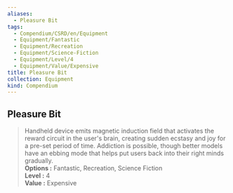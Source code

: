 ```yaml
---
aliases:
  - Pleasure Bit
tags:
  - Compendium/CSRD/en/Equipment
  - Equipment/Fantastic
  - Equipment/Recreation
  - Equipment/Science-Fiction
  - Equipment/Level/4
  - Equipment/Value/Expensive
title: Pleasure Bit
collection: Equipment
kind: Compendium
---
```

## Pleasure Bit  
  
>Handheld device emits magnetic induction field that activates the reward circuit in the user's brain, creating sudden ecstasy and joy for a pre-set period of time. Addiction is possible, though better models have an ebbing mode that helps put users back into their right minds gradually.  
> **Options :** Fantastic, Recreation, Science Fiction  
> **Level :** 4  
> **Value :** Expensive